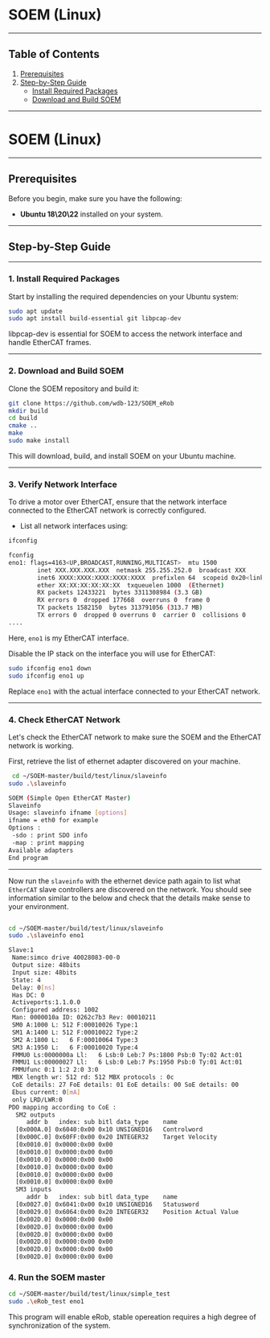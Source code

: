 
# SOEM (Linux)
---
## Table of Contents
1. [Prerequisites](#prerequisites)
2. [Step-by-Step Guide](#step-by-step-guide)  
   - [Install Required Packages](#1-install-required-packages)
   - [Download and Build SOEM](#2-download-and-build-soem)
---

# SOEM (Linux)
---
## Prerequisites
Before you begin, make sure you have the following:
- **Ubuntu 18\20\22** installed on your system.
---

## Step-by-Step Guide

---
### 1. Install Required Packages
Start by installing the required dependencies on your Ubuntu system:

``` bash
sudo apt update
sudo apt install build-essential git libpcap-dev
```
libpcap-dev is essential for SOEM to access the network interface and handle EtherCAT frames.

---
### 2. Download and Build SOEM
Clone the SOEM repository and build it:

``` bash
git clone https://github.com/wdb-123/SOEM_eRob
mkdir build
cd build
cmake ..
make
sudo make install
```
This will download, build, and install SOEM on your Ubuntu machine.

---
### 3. Verify Network Interface
To drive a motor over EtherCAT, ensure that the network interface connected to the EtherCAT network is correctly configured.

- List all network interfaces using:

``` bash
ifconfig

fconfig
eno1: flags=4163<UP,BROADCAST,RUNNING,MULTICAST>  mtu 1500
        inet XXX.XXX.XXX.XXX  netmask 255.255.252.0  broadcast XXX
        inet6 XXXX:XXXX:XXXX:XXXX:XXXX  prefixlen 64  scopeid 0x20<link>
        ether XX:XX:XX:XX:XX:XX  txqueuelen 1000  (Ethernet)
        RX packets 12433221  bytes 3311308984 (3.3 GB)
        RX errors 0  dropped 177668  overruns 0  frame 0
        TX packets 1582150  bytes 313791056 (313.7 MB)
        TX errors 0  dropped 0 overruns 0  carrier 0  collisions 0
....

```
Here, `eno1` is my EtherCAT interface.

Disable the IP stack on the interface you will use for EtherCAT:

``` bash
sudo ifconfig eno1 down
sudo ifconfig eno1 up
```

Replace `eno1` with the actual interface connected to your EtherCAT network.

---
### 4. Check EtherCAT Network

Let's check the EtherCAT network to make sure the SOEM and the EtherCAT network is working.

First, retrieve the list of ethernet adapter discovered on your machine.

``` bash
 cd ~/SOEM-master/build/test/linux/slaveinfo
sudo .\slaveinfo

SOEM (Simple Open EtherCAT Master)
Slaveinfo
Usage: slaveinfo ifname [options]
ifname = eth0 for example
Options :
 -sdo : print SDO info
 -map : print mapping
Available adapters
End program
```
---

Now run the `slaveinfo` with the ethernet device path again to list what `EtherCAT` slave controllers are discovered on the network. You should see information similar to the below and check that the details make sense to your environment.

``` bash

cd ~/SOEM-master/build/test/linux/slaveinfo
sudo .\slaveinfo eno1

Slave:1
 Name:simco drive 40028083-00-0
 Output size: 48bits
 Input size: 48bits
 State: 4
 Delay: 0[ns]
 Has DC: 0
 Activeports:1.1.0.0
 Configured address: 1002
 Man: 0000010a ID: 0262c7b3 Rev: 00010211
 SM0 A:1000 L: 512 F:00010026 Type:1
 SM1 A:1400 L: 512 F:00010022 Type:2
 SM2 A:1800 L:   6 F:00010064 Type:3
 SM3 A:1950 L:   6 F:00010020 Type:4
 FMMU0 Ls:0000000a Ll:   6 Lsb:0 Leb:7 Ps:1800 Psb:0 Ty:02 Act:01
 FMMU1 Ls:00000027 Ll:   6 Lsb:0 Leb:7 Ps:1950 Psb:0 Ty:01 Act:01
 FMMUfunc 0:1 1:2 2:0 3:0
 MBX length wr: 512 rd: 512 MBX protocols : 0c
 CoE details: 27 FoE details: 01 EoE details: 00 SoE details: 00
 Ebus current: 0[mA]
 only LRD/LWR:0
PDO mapping according to CoE :
  SM2 outputs
     addr b   index: sub bitl data_type    name
  [0x000A.0] 0x6040:0x00 0x10 UNSIGNED16   Controlword
  [0x000C.0] 0x60FF:0x00 0x20 INTEGER32    Target Velocity
  [0x0010.0] 0x0000:0x00 0x00
  [0x0010.0] 0x0000:0x00 0x00
  [0x0010.0] 0x0000:0x00 0x00
  [0x0010.0] 0x0000:0x00 0x00
  [0x0010.0] 0x0000:0x00 0x00
  [0x0010.0] 0x0000:0x00 0x00
  SM3 inputs
     addr b   index: sub bitl data_type    name
  [0x0027.0] 0x6041:0x00 0x10 UNSIGNED16   Statusword
  [0x0029.0] 0x6064:0x00 0x20 INTEGER32    Position Actual Value
  [0x002D.0] 0x0000:0x00 0x00
  [0x002D.0] 0x0000:0x00 0x00
  [0x002D.0] 0x0000:0x00 0x00
  [0x002D.0] 0x0000:0x00 0x00
  [0x002D.0] 0x0000:0x00 0x00
  [0x002D.0] 0x0000:0x00 0x00
```


### 4. Run the SOEM master

``` bash
cd ~/SOEM-master/build/test/linux/simple_test
sudo .\eRob_test eno1
```

This program will enable eRob, stable opereation requires a high degree of synchronization of the system.
